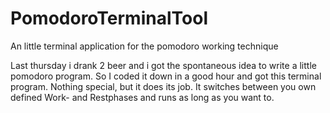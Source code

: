 # PomodoroTerminalTool
An little terminal application for the pomodoro working technique

Last thursday i drank 2 beer and i got the spontaneous idea to write a little pomodoro program. So I coded it down in a good hour and got this terminal program. Nothing special, but it does its job. 
It switches between you own defined Work- and Restphases and runs as long as you want to.
